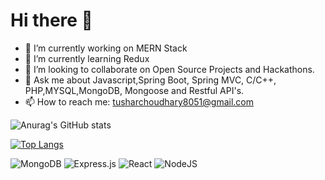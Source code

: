 # Hi there 👋
 
- 🔭 I’m currently working on MERN Stack
- 🌱 I’m currently learning Redux
- 👯 I’m looking to collaborate on Open Source Projects and Hackathons.
- 💬 Ask me about Javascript,Spring Boot, Spring MVC, C/C++, PHP,MYSQL,MongoDB, Mongoose and Restful API's.
- 📫 How to reach me: tusharchoudhary8051@gmail.com

![Anurag's GitHub stats](https://github-readme-stats.vercel.app/api?username=tush16&show_icons=true&theme=dark)

[![Top Langs](https://github-readme-stats.vercel.app/api/top-langs/?username=tush16&layout=compact)](https://github.com/anuraghazra/github-readme-stats)

![MongoDB](https://img.shields.io/badge/MongoDB-%234ea94b.svg?style=for-the-badge&logo=mongodb&logoColor=white)
![Express.js](https://img.shields.io/badge/express.js-%23404d59.svg?style=for-the-badge&logo=express&logoColor=%2361DAFB)
![React](https://img.shields.io/badge/react-%2320232a.svg?style=for-the-badge&logo=react&logoColor=%2361DAFB)
![NodeJS](https://img.shields.io/badge/node.js-6DA55F?style=for-the-badge&logo=node.js&logoColor=white)
